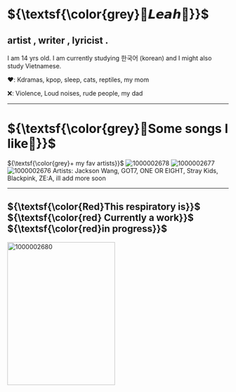 #           ${\textsf{\color{grey}🖤𝙇𝙚𝙖𝙝🩶}}$
## artist , writer , lyricist .

I am 14 yrs old. I am currently studying 한국어 (korean) and I might also study Vietnamese.

❤️: Kdramas, kpop, sleep, cats, reptiles, my mom

❌: Violence, Loud noises, rude people, my dad
____

# ${\textsf{\color{grey}🖤Some songs I like🩷}}$
${\textsf{\color{grey}+ my fav artists}}$
![1000002678](https://github.com/user-attachments/assets/5a90ec35-be88-4d88-8ac4-070b548222a8)
![1000002677](https://github.com/user-attachments/assets/b52c8111-0a80-4523-9836-859f094f820c)
![1000002676](https://github.com/user-attachments/assets/6910fe47-1f56-4ac3-b468-48cccc7568e8)
Artists: Jackson Wang, GOT7, ONE OR EIGHT, Stray Kids, Blackpink, ZE:A, ill add more soon 

___ 

## ${\textsf{\color{Red}This respiratory is}}$ ${\textsf{\color{red} Currently a work}}$ ${\textsf{\color{red}in progress}}$

<img width="245" height="325" alt="1000002680" src="https://github.com/user-attachments/assets/43baa59f-e4d6-4ba4-af32-9cd8ea4c2afe" />


